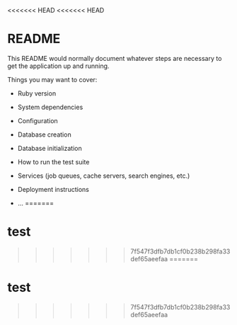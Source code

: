 <<<<<<< HEAD
<<<<<<< HEAD
# README

This README would normally document whatever steps are necessary to get the
application up and running.

Things you may want to cover:

* Ruby version

* System dependencies

* Configuration

* Database creation

* Database initialization

* How to run the test suite

* Services (job queues, cache servers, search engines, etc.)

* Deployment instructions

* ...
=======
# test
>>>>>>> 7f547f3dfb7db1cf0b238b298fa33def65aeefaa
=======
# test
>>>>>>> 7f547f3dfb7db1cf0b238b298fa33def65aeefaa
